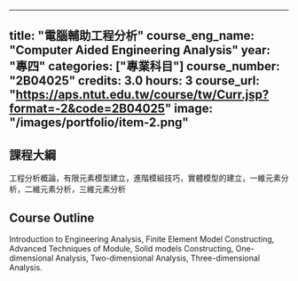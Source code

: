 
---
title: "電腦輔助工程分析"
course_eng_name: "Computer Aided Engineering Analysis"
year: "專四"
categories: ["專業科目"]
course_number: "2B04025"
credits: 3.0
hours: 3
course_url: "https://aps.ntut.edu.tw/course/tw/Curr.jsp?format=-2&code=2B04025"
image: "/images/portfolio/item-2.png"
---

## 課程大綱

工程分析概論，有限元素模型建立，進階模組技巧，實體模型的建立，一維元素分析，二維元素分析，三維元素分析

## Course Outline

Introduction to Engineering Analysis, Finite Element Model Constructing, Advanced Techniques of Module, Solid models Constructing, One-dimensional Analysis, Two-dimensional Analysis, Three-dimensional Analysis.
